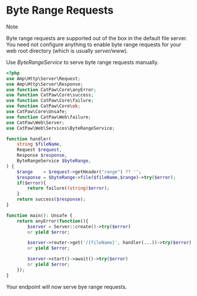 # Byte Range Requests

> [!NOTE]
> Byte range requests are supported out of the box in the default file server.\
> You need not configure anything to enable byte range requests for your web root directory (which is
> usually _server/www_).

Use _ByteRangeService_ to serve byte range requests manually.

```php
<?php
use Amp\Http\Server\Request;
use Amp\Http\Server\Response;
use function CatPaw\Core\anyError;
use function CatPaw\Core\success;
use function CatPaw\Core\failure;
use function CatPaw\Core\ok;
use CatPaw\Core\Unsafe;
use function CatPaw\Web\failure;
use CatPaw\Web\Server;
use CatPaw\Web\Services\ByteRangeService;

function handler(
    string $fileName,
    Request $request,
    Response $response,
    ByteRangeService $byteRange,
) {
    $range    = $request->getHeader("range") ?? '';
    $response = $byteRange->file($fileName,$range)->try($error);
    if($error){
        return failure((string)$error);
    }
    return success($response);
}

function main(): Unsafe {
    return anyError(function(){
        $server = Server::create()->try($error)
        or yield $error;

        $server->router->get('/{fileName}', handler(...))->try($error)
        or yield $error;

        $server->start()->await()->try($error)
        or yield $error;
    });
}
```

Your endpoint will now serve bye range requests.
